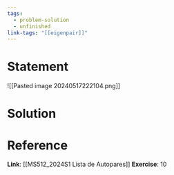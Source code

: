 ```yaml
---
tags:
  - problem-solution
  - unfinished
link-tags: "[[eigenpair]]"
---
```

# Statement 
![[Pasted image 20240517222104.png]]

# Solution


# Reference
**Link**: [[MS512_2024S1 Lista de Autopares]]
**Exercise**: 10